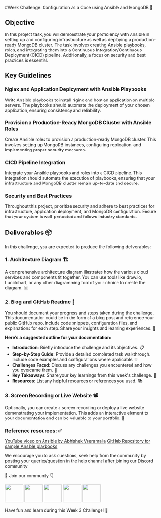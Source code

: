 #Week Challenge: Configuration as a Code using Ansible and MongoDB 🚀

## Objective

In this project task, you will demonstrate your proficiency with Ansible in setting up and configuring infrastructure as well as deploying a production-ready MongoDB cluster. The task involves creating Ansible playbooks, roles, and integrating them into a Continuous Integration/Continuous Deployment (CICD) pipeline. Additionally, a focus on security and best practices is essential.

## Key Guidelines

### Nginx and Application Deployment with Ansible Playbooks

Write Ansible playbooks to install Nginx and host an application on multiple servers. The playbooks should automate the deployment of your chosen application, ensuring consistency and reliability.

### Provision a Production-Ready MongoDB Cluster with Ansible Roles

Create Ansible roles to provision a production-ready MongoDB cluster. This involves setting up MongoDB instances, configuring replication, and implementing proper security measures.

### CICD Pipeline Integration

Integrate your Ansible playbooks and roles into a CICD pipeline. This integration should automate the execution of playbooks, ensuring that your infrastructure and MongoDB cluster remain up-to-date and secure.

### Security and Best Practices

Throughout this project, prioritize security and adhere to best practices for infrastructure, application deployment, and MongoDB configuration. Ensure that your system is well-protected and follows industry standards.

## Deliverables 📦

In this challenge, you are expected to produce the following deliverables:

### 1. Architecture Diagram 🏗️
A comprehensive architecture diagram illustrates how the various cloud services and components fit together. You can use tools like draw.io, Lucidchart, or any other diagramming tool of your choice to create the diagram. 📊

### 2. Blog and GitHub Readme 📄
You should document your progress and steps taken during the challenge. This documentation could be in the form of a blog post and reference your public GitHub repo. Include code snippets, configuration files, and explanations for each step. Share your insights and learning experiences. 📝

**Here's a suggested outline for your documentation:**

- **Introduction**: Briefly introduce the challenge and its objectives. 📋
- **Step-by-Step Guide**: Provide a detailed completed task walkthrough. Include code examples and configurations where applicable. 💡
- **Challenges Faced**: Discuss any challenges you encountered and how you overcame them. 🤔
- **Key Takeaways**: Share your key learnings from this week's challenge. 🧐
- **Resources**: List any helpful resources or references you used. 📚

### 3. Screen Recording or Live Website 📽️
Optionally, you can create a screen recording or deploy a live website demonstrating your implementation. This adds an interactive element to your documentation and can be valuable to your portfolio. 🎥


### Reference resources: ✅

[YouTube video on Ansible by Abhishek Veeramalla](https://youtu.be/Z6T2r3Xhk5k)
[GitHub Repository for sample Ansible playbooks](https://github.com/ansible/ansible-examples)

We encourage you to ask questions, seek help from the community by posting your queries/question in the help channel after joining our Discord community

🔗 Join our community 👇  


<a href="https://discord.com/invite/FMtJ2bVRUE"><img src="https://img.icons8.com/color/2x/discord--v2.png" height="60px"></img></a>
<a href="https://github.com/TheCloudOpsCommunity"><img src="https://user-images.githubusercontent.com/91791257/235086411-9ec7aa5e-c095-44ce-b9e6-57b3bc3fead2.png" height="60px"></img></a>
<a href="https://twitter.com/thecloudopscomm"><img src="https://i.postimg.cc/pVqVTNJd/X-logo.png" height="60px"></img></a>
<a href="https://www.linkedin.com/company/thecloudopscomm/"><img src="https://img.icons8.com/fluency/2x/linkedin.png" height="60px"></img></a>
<a href="https://www.instagram.com/techtutorialswithpiyush/"><img src="https://user-images.githubusercontent.com/91791257/235086447-47658b7b-71fa-4baf-830a-3ba9b3a76a47.png" height="60px"></img></a>


Have fun and learn during this Week 3 Challenge! 🤗

